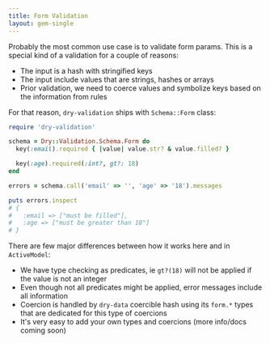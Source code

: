 ```yaml
---
title: Form Validation
layout: gem-single
---
```


Probably the most common use case is to validate form params. This is a special kind of a validation for a couple of reasons:

* The input is a hash with stringified keys
* The input include values that are strings, hashes or arrays
* Prior validation, we need to coerce values and symbolize keys based on the information from rules

For that reason, `dry-validation` ships with `Schema::Form` class:

``` ruby
require 'dry-validation'

schema = Dry::Validation.Schema.Form do
  key(:email).required { |value| value.str? & value.filled? }

  key(:age).required(:int?, gt?: 18)
end

errors = schema.call('email' => '', 'age' => '18').messages

puts errors.inspect
# {
#   :email => ["must be filled"],
#   :age => ["must be greater than 18"]
# }
```

There are few major differences between how it works here and in `ActiveModel`:

* We have type checking as predicates, ie `gt?(18)` will not be applied if the value is not an integer
* Even though not all predicates might be applied, error messages include all information
* Coercion is handled by `dry-data` coercible hash using its `form.*` types that are dedicated for this type of coercions
* It's very easy to add your own types and coercions (more info/docs coming soon)
